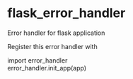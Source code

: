 # flask_error_handler
Error handler for flask application

Register this error handler with 

import error_handler<br>
error_handler.init_app(app)
